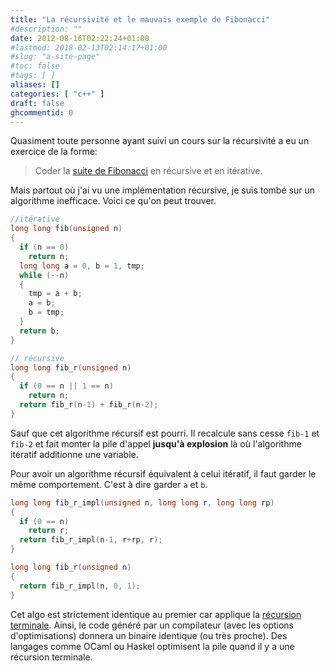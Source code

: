 ```yaml
---
title: "La récursivité et le mauvais exemple de Fibonacci"
#description: ""
date: 2012-08-16T02:22:24+01:00
#lastmod: 2018-02-13T02:14:17+01:00
#slug: "a-site-page"
#toc: false
#tags: [ ]
aliases: []
categories: [ "c++" ]
draft: false
ghcommentid: 0
---
```


Quasiment toute personne ayant suivi un cours sur la récursivité a eu un exercice de la forme:

> Coder la [suite de Fibonacci](https://fr.wikipedia.org/wiki/Suite_de_Fibonacci) en récursive et en itérative.

Mais partout où j'ai vu une implémentation récursive, je suis tombé sur un algorithme inefficace. Voici ce qu'on peut trouver.

```c
//itérative
long long fib(unsigned n)
{
  if (n == 0)
    return n;
  long long a = 0, b = 1, tmp;
  while (--n)
  {
    tmp = a + b;
    a = b;
    b = tmp;
  }
  return b;
}

// récursive
long long fib_r(unsigned n)
{
  if (0 == n || 1 == n)
    return n;
  return fib_r(n-1) + fib_r(n-2);
}
```

Sauf que cet algorithme récursif est pourri. Il recalcule sans cesse `fib-1` et `fib-2` et fait monter la pile d'appel **jusqu'à explosion** là où l'algorithme itératif additionne une variable.

Pour avoir un algorithme récursif équivalent à celui itératif, il faut garder le même comportement. C'est à dire garder `a` et `b`.

```c
long long fib_r_impl(unsigned n, long long r, long long rp)
{
  if (0 == n)
    return r;
  return fib_r_impl(n-1, r+rp, r);
}

long long fib_r(unsigned n)
{
  return fib_r_impl(n, 0, 1);
}
```

Cet algo est strictement identique au premier car applique la [récursion terminale](http://fr.wikipedia.org/wiki/R%C3%A9cursion_terminale). Ainsi, le code généré par un compilateur (avec les options d'optimisations) donnera un binaire identique (ou très proche). Des langages comme OCaml ou Haskel optimisent la pile quand il y a une récursion terminale.
